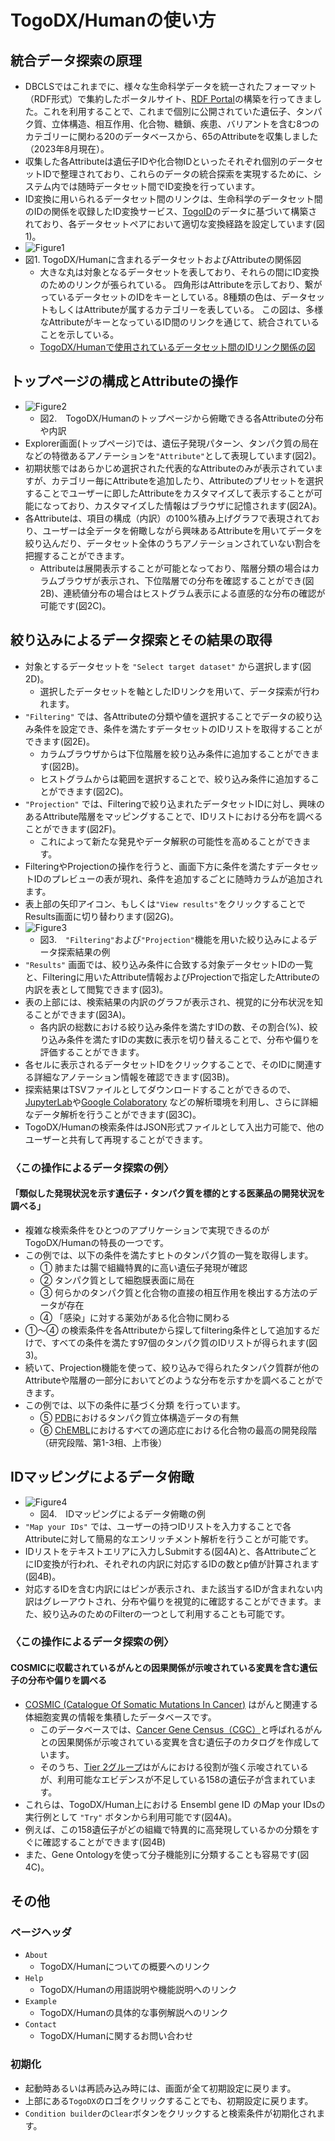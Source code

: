 # TogoDX/Humanの使い方
## 統合データ探索の原理
- DBCLSではこれまでに、様々な生命科学データを統一されたフォーマット（RDF形式）で集約したポータルサイト、[RDF Portal](https://rdfportal.org/)の構築を行ってきました。これを利用することで、これまで個別に公開されていた遺伝子、タンパク質、立体構造、相互作用、化合物、糖鎖、疾患、バリアントを含む8つのカテゴリーに関わる20のデータベースから、65のAttributeを収集しました（2023年8月現在）。
- 収集した各Attributeは遺伝子IDや化合物IDといったそれぞれ個別のデータセットIDで整理されており、これらのデータの統合探索を実現するために、システム内では随時データセット間でID変換を行っています。
- ID変換に用いられるデータセット間のリンクは、生命科学のデータセット間のIDの関係を収録したID変換サービス、[TogoID](https://togoid.dbcls.jp/)のデータに基づいて構築されており、各データセットペアにおいて適切な変換経路を設定しています(図1)。
- ![Figure1](https://raw.githubusercontent.com/togodx/togodx-path/main/figures/path-highlight-2023-09.png)
- 図1. TogoDX/Humanに含まれるデータセットおよびAttributeの関係図
  - 大きな丸は対象となるデータセットを表しており、それらの間にID変換のためのリンクが張られている。 四角形はAttributeを示しており、繋がっているデータセットのIDをキーとしている。8種類の色は、データセットもしくはAttributeが属するカテゴリーを表している。 この図は、多様なAttributeがキーとなっているID間のリンクを通じて、統合されていることを示している。
  - [TogoDX/Humanで使用されているデータセット間のIDリンク関係の図](https://togodx.github.io/togodx-path/index-2023-07.html)
 

## トップページの構成とAttributeの操作
- ![Figure2](https://raw.githubusercontent.com/togodx/togodx-config-human/develop/docs/img/20230802_fig2.png)
  - 図2.　TogoDX/Humanのトップページから俯瞰できる各Attributeの分布や内訳
- Explorer画面(トップページ)では、遺伝子発現パターン、タンパク質の局在などの特徴あるアノテーションを`"Attribute"`として表現しています(図2)。
- 初期状態ではあらかじめ選択された代表的なAttributeのみが表示されていますが、カテゴリー毎にAttributeを追加したり、Attributeのプリセットを選択することでユーザーに即したAttributeをカスタマイズして表示することが可能になっており、カスタマイズした情報はブラウザに記憶されます(図2A)。
- 各Attributeは、項目の構成（内訳）の100%積み上げグラフで表現されており、ユーザーは全データを俯瞰しながら興味あるAttributeを用いてデータを絞り込んだり、データセット全体のうちアノテーションされていない割合を把握することができます。
  - Attributeは展開表示することが可能となっており、階層分類の場合はカラムブラウザが表示され、下位階層での分布を確認することができ(図2B)、連続値分布の場合はヒストグラム表示による直感的な分布の確認が可能です(図2C)。

## 絞り込みによるデータ探索とその結果の取得
- 対象とするデータセットを `"Select target dataset"` から選択します(図2D)。
   - 選択したデータセットを軸としたIDリンクを用いて、データ探索が行われます。
- `"Filtering"` では、各Attributeの分類や値を選択することでデータの絞り込み条件を設定でき、条件を満たすデータセットのIDリストを取得することができます(図2E)。
   - カラムブラウザからは下位階層を絞り込み条件に追加することができます(図2B)。
   - ヒストグラムからは範囲を選択することで、絞り込み条件に追加することができます(図2C)。
 - `"Projection"` では、Filteringで絞り込まれたデータセットIDに対し、興味のあるAttribute階層をマッピングすることで、IDリストにおける分布を調べることができます(図2F)。
    - これによって新たな発見やデータ解釈の可能性を高めることができます。
 - FilteringやProjectionの操作を行うと、画面下方に条件を満たすデータセットIDのプレビューの表が現れ、条件を追加するごとに随時カラムが追加されます。
 - 表上部の矢印アイコン、もしくは`"View results"`をクリックすることでResults画面に切り替わります(図2G)。
- ![Figure3](https://raw.githubusercontent.com/togodx/togodx-config-human/develop/docs/img/20230802_fig3.png)
  - 図3.　`"Filtering"`および`"Projection"`機能を用いた絞り込みによるデータ探索結果の例
- `"Results"` 画面では、絞り込み条件に合致する対象データセットIDの一覧と、Filteringに用いたAttribute情報およびProjectionで指定したAttributeの内訳を表として閲覧できます(図3)。
- 表の上部には、検索結果の内訳のグラフが表示され、視覚的に分布状況を知ることができます(図3A)。
    - 各内訳の総数における絞り込み条件を満たすIDの数、その割合(%)、絞り込み条件を満たすIDの実数に表示を切り替えることで、分布や偏りを評価することができます。
- 各セルに表示されるデータセットIDをクリックすることで、そのIDに関連する詳細なアノテーション情報を確認できます(図3B)。
- 探索結果はTSVファイルとしてダウンロードすることができるので、[JupyterLab](https://jupyterlab.readthedocs.io/)や[Google Colaboratory](https://colab.research.google.com/) などの解析環境を利用し、さらに詳細なデータ解析を行うことができます(図3C)。
- TogoDX/Humanの検索条件はJSON形式ファイルとして入出力可能で、他のユーザーと共有して再現することができます。

### 〈この操作によるデータ探索の例〉
#### 「類似した発現状況を示す遺伝子・タンパク質を標的とする医薬品の開発状況を調べる」
- 複雑な検索条件をひとつのアプリケーションで実現できるのがTogoDX/Humanの特長の一つです。
- この例では、以下の条件を満たすヒトのタンパク質の一覧を取得します。
   - ① 肺または腸で組織特異的に高い遺伝子発現が確認
   - ② タンパク質として細胞膜表面に局在
   - ③ 何らかのタンパク質と化合物の直接の相互作用を検出する方法のデータが存在
   - ④ 「感染」に対する薬効がある化合物に関わる
- ①〜④ の検索条件を各Attributeから探してfiltering条件として追加するだけで、すべての条件を満たす97個のタンパク質のIDリストが得られます(図3)。
- 続いて、Projection機能を使って、絞り込みで得られたタンパク質群が他のAttributeや階層の一部分においてどのような分布を示すかを調べることができます。
- この例では、以下の条件に基づく分類 を行っています。
  - ⑤ [PDB](https://www.wwpdb.org/)におけるタンパク質立体構造データの有無
  - ⑥ [ChEMBL](https://www.ebi.ac.uk/chembl/)におけるすべての適応症における化合物の最高の開発段階（研究段階、第1-3相、上市後）

## IDマッピングによるデータ俯瞰
- ![Figure4](https://raw.githubusercontent.com/togodx/togodx-config-human/develop/docs/img/20230802_fig4.png)
  - 図4.　IDマッピングによるデータ俯瞰の例
- `"Map your IDs"` では、ユーザーの持つIDリストを入力することで各Attributeに対して簡易的なエンリッチメント解析を行うことが可能です。
- IDリストをテキストエリアに入力しSubmitする(図4A)と、各AttributeごとにID変換が行われ、それぞれの内訳に対応するIDの数とp値が計算されます(図4B)。
- 対応するIDを含む内訳にはピンが表示され、また該当するIDが含まれない内訳はグレーアウトされ、分布や偏りを視覚的に確認することができます。また、絞り込みのためのFilterの一つとして利用することも可能です。

### 〈この操作によるデータ探索の例〉
#### COSMICに収載されているがんとの因果関係が示唆されている変異を含む遺伝子の分布や偏りを調べる
- [COSMIC (Catalogue Of Somatic Mutations In Cancer)](https://cancer.sanger.ac.uk/cosmic/) はがんと関連する体細胞変異の情報を集積したデータベースです。
  - このデータベースでは、[Cancer Gene Census（CGC）](https://cancer.sanger.ac.uk/census/)と呼ばれるがんとの因果関係が示唆されている変異を含む遺伝子のカタログを作成しています。
  - そのうち、[Tier 2グループ](https://cancer.sanger.ac.uk/cosmic/census?tier=2)はがんにおける役割が強く示唆されているが、利用可能なエビデンスが不足している158の遺伝子が含まれています。
- これらは、TogoDX/Human上における Ensembl gene ID のMap your IDsの実行例として `"Try"` ボタンから利用可能です(図4A)。
- 例えば、この158遺伝子がどの組織で特異的に高発現しているかの分類をすぐに確認することができます(図4B)
- また、Gene Ontologyを使って分子機能別に分類することも容易です(図4C)。

## その他

### ページヘッダ

- `About`
  - TogoDX/Humanについての概要へのリンク
- `Help`
  - TogoDX/Humanの用語説明や機能説明へのリンク
- `Example`
  - TogoDX/Humanの具体的な事例解説へのリンク
- `Contact`
  - TogoDX/Humanに関するお問い合わせ

### 初期化

- 起動時あるいは再読み込み時には、画面が全て初期設定に戻ります。
- 上部にある`TogoDX`のロゴをクリックすることでも、初期設定に戻ります。
- `Condition builder`の`Clear`ボタンをクリックすると検索条件が初期化されます。






